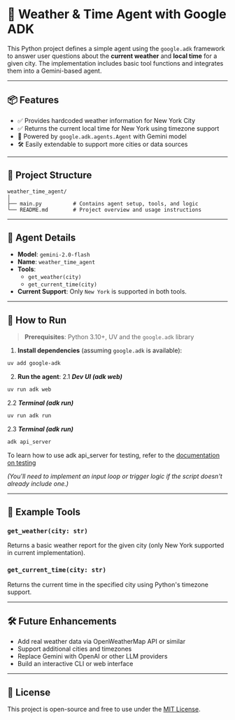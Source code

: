 # 🤖 Weather & Time Agent with Google ADK

This Python project defines a simple agent using the `google.adk` framework to answer user questions about the **current weather** and **local time** for a given city. The implementation includes basic tool functions and integrates them into a Gemini-based agent.

---

## 📦 Features

- ✅ Provides hardcoded weather information for New York City
- ✅ Returns the current local time for New York using timezone support
- 🤖 Powered by `google.adk.agents.Agent` with Gemini model
- 🛠️ Easily extendable to support more cities or data sources

---

## 📁 Project Structure

```
weather_time_agent/
│
├── main.py          # Contains agent setup, tools, and logic
└── README.md        # Project overview and usage instructions
```

---

## 🧠 Agent Details

- **Model**: `gemini-2.0-flash`
- **Name**: `weather_time_agent`
- **Tools**:
  - `get_weather(city)`
  - `get_current_time(city)`
- **Current Support**: Only `New York` is supported in both tools.

---

## 🚀 How to Run

> **Prerequisites**: Python 3.10+, UV and the `google.adk` library

1. **Install dependencies** (assuming `google.adk` is available):

```bash
uv add google-adk
```

2. **Run the agent**:
2.1 ***Dev UI (adk web)***
```bash
uv run adk web
```
2.2 ***Terminal (adk run)***
```bash
uv run adk run
```
2.3 ***Terminal (adk run)***
```bash
adk api_server
```
To learn how to use adk api_server for testing, refer to the [documentation on testing](https://google.github.io/adk-docs/get-started/testing/)

*(You'll need to implement an input loop or trigger logic if the script doesn't already include one.)*

---

## 🧩 Example Tools

### `get_weather(city: str)`

Returns a basic weather report for the given city (only New York supported in current implementation).

### `get_current_time(city: str)`

Returns the current time in the specified city using Python's timezone support.

---

## 🛠️ Future Enhancements

- Add real weather data via OpenWeatherMap API or similar
- Support additional cities and timezones
- Replace Gemini with OpenAI or other LLM providers
- Build an interactive CLI or web interface

---

## 📄 License

This project is open-source and free to use under the [MIT License](LICENSE).
